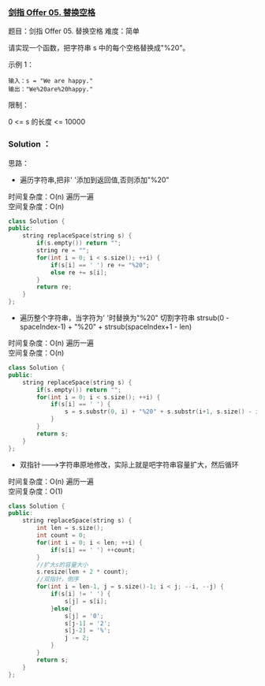 ### [剑指 Offer 05. 替换空格](https://leetcode-cn.com/problems/ti-huan-kong-ge-lcof/)

题目：剑指 Offer 05. 替换空格
难度：简单

请实现一个函数，把字符串 s 中的每个空格替换成"%20"。

示例 1：
~~~
输入：s = "We are happy."
输出："We%20are%20happy."
~~~

限制：

0 <= s 的长度 <= 10000


### Solution ：

思路：

  
* 遍历字符串,把非' '添加到返回值,否则添加"%20"

时间复杂度：O(n)  遍历一遍  
空间复杂度：O(n)

~~~cpp
class Solution {
public:
    string replaceSpace(string s) {
        if(s.empty()) return "";
        string re = "";
        for(int i = 0; i < s.size(); ++i) {
            if(s[i] == ' ') re += "%20";
            else re += s[i];
        }
        return re;
    }
};
~~~


* 遍历整个字符串，当字符为' '时替换为"%20"
切割字符串 strsub(0 - spaceIndex-1) + "%20" + strsub(spaceIndex+1 - len)

时间复杂度：O(n)  遍历一遍  
空间复杂度：O(n)

~~~cpp
class Solution {
public:
    string replaceSpace(string s) {
        if(s.empty()) return "";
        for(int i = 0; i < s.size(); ++i) {
            if(s[i] == ' ') {
                s = s.substr(0, i) + "%20" + s.substr(i+1, s.size() - i + 1);
            }
        }
        return s;
    }
};
~~~

* 双指针--->字符串原地修改，实际上就是吧字符串容量扩大，然后循环

时间复杂度：O(n)  遍历一遍  
空间复杂度：O(1) 

~~~cpp
class Solution {
public:
    string replaceSpace(string s) {
        int len = s.size();
        int count = 0;
        for(int i = 0; i < len; ++i) {
            if(s[i] == ' ') ++count;
        }
        //扩大s的容量大小
        s.resize(len + 2 * count);
        //双指针，倒序
        for(int i = len-1, j = s.size()-1; i < j; --i, --j) {
            if(s[i] != ' ') {
                s[j] = s[i];
            }else{
                s[j] = '0';
                s[j-1] = '2';
                s[j-2] = '%';
                j -= 2;
            }
        }
        return s;
    }
};
~~~

